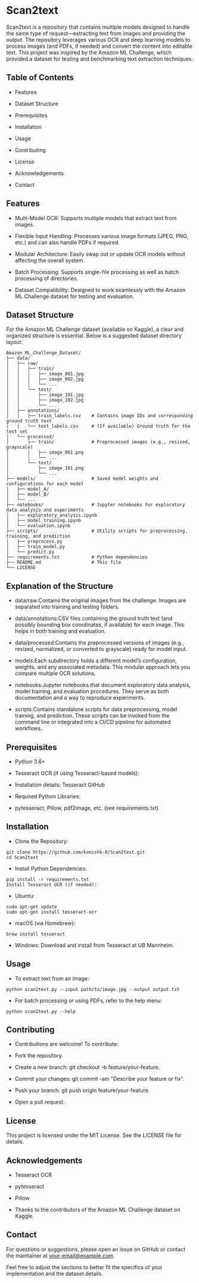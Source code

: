 # Scan2text

Scan2text is a repository that contains multiple models designed to handle the same type of request—extracting text from images and providing the output. The repository leverages various OCR and deep learning models to process images (and PDFs, if needed) and convert the content into editable text. This project was inspired by the Amazon ML Challenge, which provided a dataset for testing and benchmarking text extraction techniques.

## Table of Contents

- Features

- Dataset Structure

- Prerequisites

- Installation

- Usage

- Contributing

- License

- Acknowledgements

- Contact

## Features

- Multi-Model OCR: Supports multiple models that extract text from images.

- Flexible Input Handling: Processes various image formats (JPEG, PNG, etc.) and can also handle PDFs if required.

- Modular Architecture: Easily swap out or update OCR models without affecting the overall system.

- Batch Processing: Supports single-file processing as well as batch processing of directories.

- Dataset Compatibility: Designed to work seamlessly with the Amazon ML Challenge dataset for testing and evaluation.

## Dataset Structure

For the Amazon ML Challenge dataset (available on Kaggle), a clear and organized structure is essential. Below is a suggested dataset directory layout:

```
Amazon_ML_Challenge_Dataset/
├── data/
│   ├── raw/
│   │   ├── train/
│   │   │   ├── image_001.jpg
│   │   │   ├── image_002.jpg
│   │   │   └── ... 
│   │   └── test/
│   │       ├── image_101.jpg
│   │       ├── image_102.jpg
│   │       └── ... 
│   ├── annotations/
│   │   ├── train_labels.csv    # Contains image IDs and corresponding ground truth text
│   │   └── test_labels.csv     # (If available) Ground truth for the test set
│   └── processed/
│       ├── train/              # Preprocessed images (e.g., resized, grayscale)
│       │   ├── image_001.png
│       │   └── ... 
│       └── test/
│           ├── image_101.png
│           └── ... 
├── models/                     # Saved model weights and configurations for each model
│   ├── model_A/
│   ├── model_B/
│   └── ...
├── notebooks/                  # Jupyter notebooks for exploratory data analysis and experiments
│   ├── exploratory_analysis.ipynb
│   ├── model_training.ipynb
│   └── evaluation.ipynb
├── scripts/                    # Utility scripts for preprocessing, training, and prediction
│   ├── preprocess.py
│   ├── train_model.py
│   └── predict.py
├── requirements.txt            # Python dependencies
├── README.md                   # This file
└── LICENSE
```
## Explanation of the Structure


- data/raw:Contains the original images from the challenge. Images are separated into training and testing folders.


- data/annotations:CSV files containing the ground truth text (and possibly bounding box coordinates, if available) for each image. This helps in both training and evaluation.


- data/processed:Contains the preprocessed versions of images (e.g., resized, normalized, or converted to grayscale) ready for model input.


- models:Each subdirectory holds a different model’s configuration, weights, and any associated metadata. This modular approach lets you compare multiple OCR solutions.


- notebooks:Jupyter notebooks that document exploratory data analysis, model training, and evaluation procedures. They serve as both documentation and a way to reproduce experiments.


- scripts:Contains standalone scripts for data preprocessing, model training, and prediction. These scripts can be invoked from the command line or integrated into a CI/CD pipeline for automated workflows.

## Prerequisites


- Python 3.6+


- Tesseract OCR (if using Tesseract-based models):


- Installation details: Tesseract GitHub


- Required Python Libraries:


- pytesseract, Pillow, pdf2image, etc. (see requirements.txt)

## Installation


- Clone the Repository:


```
git clone https://github.com/kanishk-8/Scan2text.git
cd Scan2text
```

- Install Python Dependencies:

```
pip install -r requirements.txt
Install Tesseract OCR (if needed):
```

- Ubuntu:

```
sudo apt-get update
sudo apt-get install tesseract-ocr
```

- macOS (via Homebrew):

```
brew install tesseract
```

- Windows: Download and install from Tesseract at UB Mannheim.


## Usage


- To extract text from an image:

```
python scan2text.py --input path/to/image.jpg --output output.txt
```

- For batch processing or using PDFs, refer to the help menu:

```
python scan2text.py --help
```

## Contributing


- Contributions are welcome! To contribute:


- Fork the repository.


- Create a new branch: git checkout -b feature/your-feature.


- Commit your changes: git commit -am "Describe your feature or fix".


- Push your branch: git push origin feature/your-feature.


- Open a pull request.

## License

This project is licensed under the MIT License. See the LICENSE file for details.

## Acknowledgements


- Tesseract OCR


- pytesseract


- Pillow


- Thanks to the contributors of the Amazon ML Challenge dataset on Kaggle.

## Contact

For questions or suggestions, please open an issue on GitHub or contact the maintainer at your-email@example.com.

Feel free to adjust the sections to better fit the specifics of your implementation and the dataset details.
